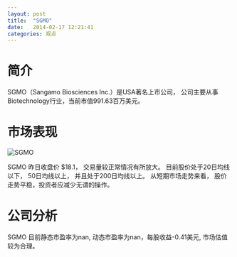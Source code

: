 ```yaml
---
layout: post
title:  "SGMO"
date:   2014-02-17 12:21:41
categories: 观点
---
```


# 简介
SGMO（Sangamo Biosciences Inc.）是USA著名上市公司，
公司主要从事Biotechnology行业，当前市值991.63百万美元。

# 市场表现

![SGMO](http://finviz.com/chart.ashx?t=SGMO&ty=c&ta=1&p=d&s=l)

SGMO 昨日收盘价 $18.1，
交易量较正常情况有所放大。
目前股价处于20日均线以下，
50日均线以上，
并且处于200日均线以上。
从短期市场走势来看，
股价走势平稳，投资者应减少无谓的操作。

# 公司分析
SGMO 目前静态市盈率为nan, 动态市盈率为nan，每股收益-0.41美元,
市场估值较为合理。
